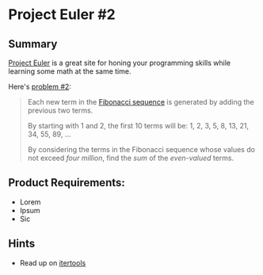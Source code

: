 # Project Euler #2

## Summary

[Project Euler](https://projecteuler.net/) is a great site 
for honing your programming skills while learning some 
math at the same time.

Here's [problem #2](https://projecteuler.net/problem=2):
> Each new term in the [Fibonacci sequence](https://en.wikipedia.org/wiki/Fibonacci_number)
> is generated by adding the previous two terms.  
>
> By starting with 1 and 2, the first 10 terms will be:
>   1, 2, 3, 5, 8, 13, 21, 34, 55, 89, ...
>
> By considering the terms in the Fibonacci sequence whose 
> values do not exceed _four million_, find the _sum_ of the 
> _even-valued_ terms.


## Product Requirements: 
* Lorem
* Ipsum
* Sic


## Hints
* Read up on [itertools](https://docs.python.org/3/library/itertools.html)
